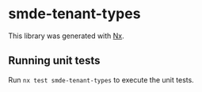 # smde-tenant-types

This library was generated with [Nx](https://nx.dev).

## Running unit tests

Run `nx test smde-tenant-types` to execute the unit tests.
